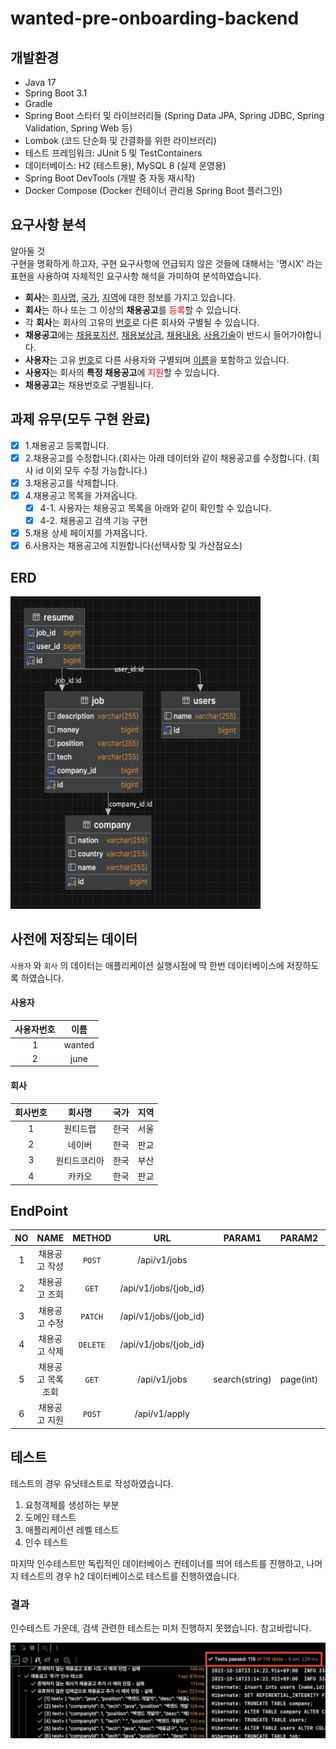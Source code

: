 # wanted-pre-onboarding-backend

## 개발환경

* Java 17
* Spring Boot 3.1
* Gradle
* Spring Boot 스타터 및 라이브러리들 (Spring Data JPA, Spring JDBC, Spring Validation, Spring Web 등)
* Lombok (코드 단순화 및 간결화를 위한 라이브러리)
* 테스트 프레임워크: JUnit 5 및 TestContainers
* 데이터베이스: H2 (테스트용), MySQL 8 (실제 운영용)
* Spring Boot DevTools (개발 중 자동 재시작)
* Docker Compose (Docker 컨테이너 관리용 Spring Boot 플러그인)


## 요구사항 분석

알아둘 것  
구현을 명확하게 하고자, 구현 요구사항에 언급되지 않은 것들에 대해서는 '명시X' 라는 표현을 사용하여
자체적인 요구사항 해석을 가미하여 분석하였습니다.

* **회사**는 <u>회사명</u>, <u>국가</u>, <u>지역</u>에 대한 정보를 가지고 있습니다.  
* **회사**는 하나 또는 그 이상의 **채용공고**를 <span style="color:red">등록</span>할 수 있습니다.  
* 각 **회사**는 회사의 고유의 <u>번호</u>로 다른 회사와 구별될 수 있습니다.  
* **채용공고**에는 <u>채용포지션</u>, <u>채용보상금</u>, <u>채용내용</u>, <u>사용기술</u>이 반드시 들어가야합니다.
* **사용자**는 고유 <u>번호</u>로 다른 사용자와 구별되며 <u>이름</u>을 포함하고 있습니다.
* **사용자**는 회사의 **특정 채용공고**에 <span style="color:red">지원</span>할 수 있습니다.
* **채용공고**는 채용번호로 구별됩니다.


## 과제 유무(모두 구현 완료)

- [x] 1.채용공고 등록합니다.
- [x] 2.채용공고를 수정합니다.(회사는 아래 데이터와 같이 채용공고를 수정합니다. (회사 id 이외 모두 수정 가능합니다.)
- [x] 3.채용공고를 삭제합니다.
- [x] 4.채용공고 목록을 가져옵니다.
  - [x] 4-1. 사용자는 채용공고 목록을 아래와 같이 확인할 수 있습니다.
  - [x] 4-2. 채용공고 검색 기능 구현
- [x] 5.채용 상세 페이지를 가져옵니다.
- [x] 6.사용자는 채용공고에 지원합니다(선택사항 및 가산점요소)

## ERD

<img src="erd.png" width="400" height="500"/>

## 사전에 저장되는 데이터
`사용자` 와 `회사` 의 데이터는 애플리케이션 실행시점에 딱 한번 데이터베이스에 저장하도록 하였습니다.
#### 사용자
| 사용자번호 |   이름   |
|:-----:|:------:|
|   1   | wanted |
|   2   |  june  |


#### 회사
| 회사번호 |  회사명   | 국가 | 지역 |
|:----:|:------:|:--:|:--:|
|  1   |  원티드랩  | 한국 | 서울 |
|  2   |  네이버   | 한국 | 판교 |
|  3   | 원티드코리아 | 한국 | 부산 |
|  4   |  카카오   | 한국 | 판교 |

## EndPoint
| NO |   NAME    |  METHOD  |          URL          |     PARAM1     | PARAM2 | PARAM3 |
|:--:|:---------:|:--------:|:---------------------:|:--------------:|:-------:|:-------:|
| 1  |  채용공고 작성  |  `POST`  |     /api/v1/jobs      |
| 2  |  채용공고 조회  |  `GET`   | /api/v1/jobs/{job_id} |
| 3  |  채용공고 수정  | `PATCH`  | /api/v1/jobs/{job_id} |
| 4  |  채용공고 삭제  | `DELETE` | /api/v1/jobs/{job_id} |
| 5  | 채용공고 목록조회 |  `GET`   |     /api/v1/jobs      | search(string) |page(int)|size(int)|
| 6  |  채용공고 지원  |  `POST`  |     /api/v1/apply     |


## 테스트

테스트의 경우 유닛테스트로 작성하였습니다.
1. 요청객체를 생성하는 부분
2. 도메인 테스트
3. 애플리케이션 레벨 테스트
4. 인수 테스트

마지막 인수테스트만 독립적인 데이터베이스 컨테이너를 띄어 테스트를 진행하고,
나머지 테스트의 경우 h2 데이터베이스로 테스트를 진행하였습니다.

### 결과
인수테스트 가운데, 
검색 관련한 테스트는 미처 진행하지 못했습니다. 참고바랍니다.

<img src="test_result.png" width="600" height=""/>